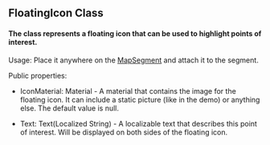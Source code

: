 ## FloatingIcon Class

#### The class represents a floating icon that can be used to highlight points of interest.

Usage: Place it anywhere on the [MapSegment](https://github.com/nesseratious/AR-Navigation/blob/master/API/MapSegment.md) and attach it to the segment. 

Public properties: 

- IconMaterial: Material - A material that contains the image for the floating icon. It can include a static picture (like in the demo) or anything else. The default value is null.

- Text: Text(Localized String) - A localizable text that describes this point of interest. Will be displayed on both sides of the floating icon.

